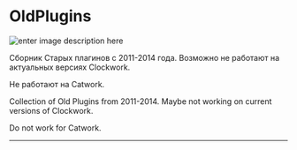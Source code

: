 <h1 id="oldplugins">OldPlugins</h1>
<p><img src="https://cremated.ru/wp-content/uploads/2016/12/Witcher-RolePlay.jpg" alt="enter image description here"></p>
<p>Сборник Старых плагинов с 2011-2014 года.
Возможно не работают на актуальных версиях Clockwork.</p>
<p>Не работают на Catwork.</p>
<p>Collection of Old Plugins from 2011-2014.
Maybe not working on current versions of Clockwork.</p>
<p>Do not work for Catwork.</p>
<hr>


